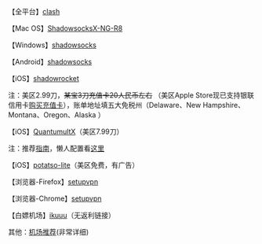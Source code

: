 【全平台】[clash](https://github.com/Fndroid/clash_for_windows_pkg/releases)

【Mac OS】[ShadowsocksX-NG-R8](https://github.com/paradiseduo/ShadowsocksX-NG-R8/releases)

【Windows】[shadowsocks](https://github.com/shadowsocks/shadowsocks-windows/releases)

【Android】[shadowsocks](https://github.com/shadowsocks/shadowsocks-android/releases)

【iOS】[shadowrocket](https://apps.apple.com/us/app/shadowrocket/id932747118)

注：美区2.99刀，~~某宝3刀充值卡20人民币左右~~ （美区Apple Store现已支持银联信用卡[购买充值卡](https://www.apple.com/shop/buy-giftcard/giftcard)），账单地址填五大免税州（Delaware、New Hampshire、Montana、Oregon、Alaska ）

【iOS】[QuantumultX](https://apps.apple.com/us/app/quantumult-x/id1443988620)（美区7.99刀）

注：推荐[指南](https://www.notion.so/Quantumult-X-1d32ddc6e61c4892ad2ec5ea47f00917#bb2dce7c01114955bbdbbd222f2a5fcf)，懒人配置看[这里](https://github.com/ddgksf2013/ddgksf2013)

【iOS】[potatso-lite](https://apps.apple.com/us/app/potatso-lite/id1239860606)（美区免费，有广告）

【浏览器-Firefox】[setupvpn](https://addons.mozilla.org/zh-CN/firefox/addon/setupvpn/)

【浏览器-Chrome】[setupvpn](https://chrome.google.com/webstore/detail/setupvpn-lifetime-free-vp/oofgbpoabipfcfjapgnbbjjaenockbdp)

【白嫖机场】[ikuuu](https://ikuuu.org/)（无返利链接）

其他：[机场推荐](https://github.com/hwanz/SSR-V2ray-Trojan)(非常详细)
